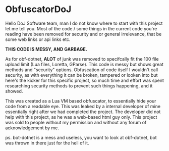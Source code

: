 # ObfuscatorDoJ

Hello DoJ Software team, man I do not know where to start with this project let me tell you. Most of the code / some things in the current code you're reading have been removed for security and or general irrelevance, that be some web links or api links etc. 

**THIS CODE IS MESSY, AND GARBAGE.**

As for obf-dotnet, **ALOT** of junk was removed to specifcally fit the 100 file upload limit (Lua files, Loretta, GParse). This code is messy but shows great methods and "security" options. Obfuscation of code itself I wouldn't call security, as with everything it can be broken, tampered or looken into but here's the kicker for this specific project, so much time and effort was spent researching security methods to prevent such things happening, and it showed.

This was created as a Lua VM based obfuscator, to essentially hide your code from a readable eye. This was leaked by a internal developer of mine essentially right after we had completed the project. The developer did not help with this project, as he was a web-based html guy only. This project was sold to people without my permission and without any forum of acknowledgement by me.


ps. bot-dotnet is a mess and useless, you want to look at obf-dotnet, bot was thrown in there just for the hell of it.
